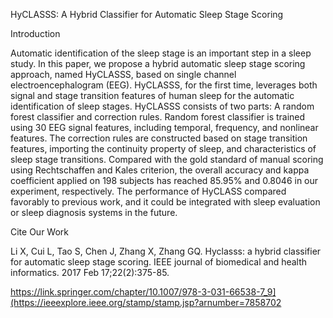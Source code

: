 HyCLASSS: A Hybrid Classifier for Automatic Sleep Stage Scoring

Introduction

Automatic identification of the sleep stage is an important step in a sleep study. In this paper, we propose a hybrid automatic sleep stage scoring approach, named HyCLASSS, based on single channel electroencephalogram (EEG). HyCLASSS, for the first time, leverages both signal and stage transition features of human sleep for the automatic identification of sleep stages. HyCLASSS consists of two parts: A random forest classifier and correction rules. Random forest classifier is trained using 30 EEG signal features, including temporal, frequency, and nonlinear features. The correction rules are constructed based on stage transition features, importing the continuity property of sleep, and characteristics of sleep stage transitions. Compared with the gold standard of manual scoring using Rechtschaffen and Kales criterion, the overall accuracy and kappa coefficient applied on 198 subjects has reached 85.95% and 0.8046 in our experiment, respectively. The performance of HyCLASS compared favorably to previous work, and it could be integrated with sleep evaluation or sleep diagnosis systems in the future.

Cite Our Work

Li X, Cui L, Tao S, Chen J, Zhang X, Zhang GQ. Hyclasss: a hybrid classifier for automatic sleep stage scoring. IEEE journal of biomedical and health informatics. 2017 Feb 17;22(2):375-85.

https://link.springer.com/chapter/10.1007/978-3-031-66538-7_9](https://ieeexplore.ieee.org/stamp/stamp.jsp?arnumber=7858702

